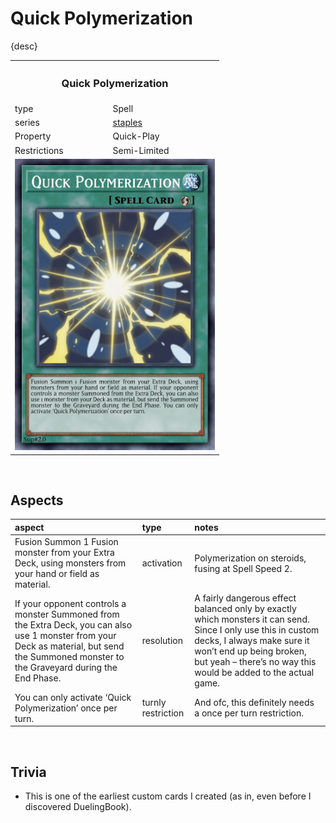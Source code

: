 # Quick Polymerization

{desc}


<table>
  <tr>
    <th colspan="2"> <h3> Quick Polymerization </h3> </th>
  </tr>
  <tr>
    <td> type </td>
    <td> Spell </td>
  </tr>
  <tr>
    <td> series </td>
    <td> <a href="../../../archetypes/staples.md">staples</a> </td>
  </tr>
  <tr>
    <td> Property </td>
    <td> Quick-Play </td>
  </tr>
  <tr>
    <td> Restrictions </td>
    <td> Semi-Limited </td>
  </tr>
  <tr>
    <td colspan="2"> <img src="../../../.assets/cards/spells/Quick Polymerization.png" width="320px"> </td>
  </tr>
</table>


<br>


## Aspects

| aspect | type | notes |
| :----- | :--- | :---- |
| Fusion Summon 1 Fusion monster from your Extra Deck, using monsters from your hand or field as material. | activation | Polymerization on steroids, fusing at Spell Speed 2. |
| If your opponent controls a monster Summoned from the Extra Deck, you can also use 1 monster from your Deck as material, but send the Summoned monster to the Graveyard during the End Phase. | resolution | A fairly dangerous effect balanced only by exactly which monsters it can send. Since I only use this in custom decks, I always make sure it won’t end up being broken, but yeah – there’s no way this would be added to the actual game. |
| You can only activate ‘Quick Polymerization’ once per turn. | turnly restriction | And ofc, this definitely needs a once per turn restriction. |


<br>


## Trivia

- This is one of the earliest custom cards I created (as in, even before I discovered DuelingBook).
